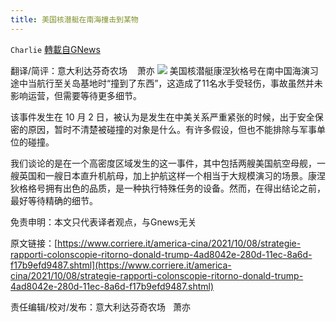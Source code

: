 ```yaml
---
title: 美国核潜艇在南海撞击到某物
---
```

`Charlie` [轉載自GNews](https://gnews.org/zh-hans/1582981/)

翻译/简评：意大利达芬奇农场    萧亦
![](https://assets.gnews.org/wp-content/uploads/2021/10/10095.jpg)
美国核潜艇康涅狄格号在南中国海演习途中当航行至关岛基地时“撞到了东西”，这造成了11名水手受轻伤，事故虽然并未影响运营，但需要等待更多细节。

该事件发生在 10 月 2 日，被认为是发生在中美关系严重紧张的时候，出于安全保密的原因，暂时不清楚被碰撞的对象是什么。有许多假设，但也不能排除与军事单位的碰撞。

我们谈论的是在一个高密度区域发生的这一事件，其中包括两艘美国航空母舰，一艘英国和一艘日本直升机航母，加上护航这样一个相当于大规模演习的场景。康涅狄格格号拥有出色的品质，是一种执行特殊任务的设备。然而，在得出结论之前，最好等待精确的细节。

免责申明：本文只代表译者观点，与Gnews无关

原文链接：[https://www.corriere.it/america-cina/2021/10/08/strategie-rapporti-colonscopie-ritorno-donald-trump-4ad8042e-280d-11ec-8a6d-f17b9efd9487.shtml](https://www.corriere.it/america-cina/2021/10/08/strategie-rapporti-colonscopie-ritorno-donald-trump-4ad8042e-280d-11ec-8a6d-f17b9efd9487.shtml)

责任编辑/校对/发布：意大利达芬奇农场   萧亦
